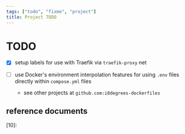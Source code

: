 ```yaml
---
tags: ["todo", "fixme", "project"]
title: Project TODO
---
```


# TODO

- [x] setup labels for use with Traefik via `traefik-proxy` net

- [ ] use Docker's environment interpolation features
for using `.env` files directly within `compose.yml` files
    * see other projects at `github.com:i8degrees-dockerfiles`

## reference documents

[0]: https://github.com/i8degrees-dockerfiles/prometheus.git
[10]:

